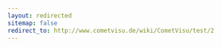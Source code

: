 ```yaml
---
layout: redirected
sitemap: false
redirect_to: http://www.cometvisu.de/wiki/CometVisu/test/2
---
```


